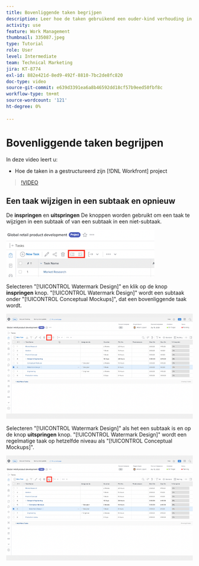 ```yaml
---
title: Bovenliggende taken begrijpen
description: Leer hoe de taken gebruikend een ouder-kind verhouding in een gestructureerd zijn [!DNL  Workfront] project.
activity: use
feature: Work Management
thumbnail: 335087.jpeg
type: Tutorial
role: User
level: Intermediate
team: Technical Marketing
jira: KT-8774
exl-id: 882e421d-8ed9-492f-8810-7bc2de8fc820
doc-type: video
source-git-commit: e639d3391ea6a8b46592dd18cf57b9eed50fbf8c
workflow-type: tm+mt
source-wordcount: '121'
ht-degree: 0%

---
```


# Bovenliggende taken begrijpen

In deze video leert u:

* Hoe de taken in a gestructureerd zijn [!DNL Workfront] project

>[!VIDEO](https://video.tv.adobe.com/v/335087/?quality=12&learn=on)


## Een taak wijzigen in een subtaak en opnieuw

De **inspringen** en **uitspringen** De knoppen worden gebruikt om een taak te wijzigen in een subtaak of van een subtaak in een niet-subtaak.

![Een afbeelding van de inspringing- en uitlijnknoppen.](assets/indent-and-outdent.png)

Selecteren &quot;[!UICONTROL Watermark Design]&quot; en klik op de knop **inspringen** knop. &quot;[!UICONTROL Watermark Design]&quot; wordt een subtaak onder &quot;[!UICONTROL Conceptual Mockups]&quot;, dat een bovenliggende taak wordt.

![Een afbeelding van de inspringingsknop.](assets/indent.png)

Selecteren &quot;[!UICONTROL Watermark Design]&quot; als het een subtaak is en op de knop **uitspringen** knop. &quot;[!UICONTROL Watermark Design]&quot; wordt een regelmatige taak op hetzelfde niveau als &quot;[!UICONTROL Conceptual Mockups]&quot;.

![Een afbeelding van de knop Uitspringen.](assets/outdent.png)

